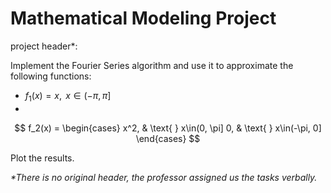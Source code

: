 # Mathematical Modeling Project

project header\*:

Implement the Fourier Series algorithm and use it to approximate the following functions:
* $f_1(x) = x, \text{ } x\in(-\pi, \pi]$
*
$$
f_2(x) = \begin{cases}
    x^2, & \text{ } x\in(0, \pi]
    0, & \text{ } x\in(-\pi, 0]
\end{cases}
$$

Plot the results.

*\*There is no original header, the professor assigned us the tasks verbally.*
